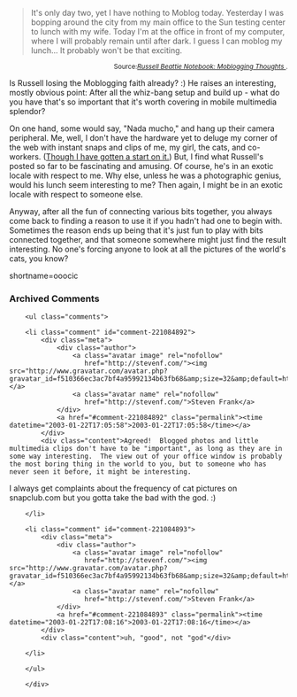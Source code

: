 <blockquote cite="http://www.russellbeattie.com/notebook/index.jsp?date=20030121#133119">It's only day two, yet I have nothing to Moblog today. Yesterday I was bopping around the city from my main office to the Sun testing center to lunch with my wife. Today I'm at the office in front of my computer, where I will probably remain until after dark. I guess I can moblog my lunch... It probably won't be that exciting. </blockquote><div class="credit" align="right"><small>Source:<cite><a href="http://www.russellbeattie.com/notebook/index.jsp?date=20030121#133119">Russell Beattie Notebook: Moblogging Thoughts </a></cite>.</small></div>
<p>Is Russell losing the Moblogging faith already?  :)  He raises an interesting, mostly obvious point:  After all the whiz-bang setup and build up - what do you have that's so important that it's worth covering in mobile multimedia splendor?</p>
<p>On one hand, some would say, "Nada mucho," and hang up their camera peripheral.  Me, well, I don't have the hardware yet to deluge my corner of the web with instant snaps and clips of me, my girl, the cats, and co-workers.  (<a href="http://www.decafbad.com/gallery/" target="_top">Though I have gotten a start on it.</a>)  But, I find what Russell's posted so far to be fascinating and amusing.  Of course, he's in an exotic locale with respect to me.  Why else, unless he was a photographic genius, would his lunch seem interesting to me?  Then again, I might be in an exotic locale with respect to someone else.</p>
<p>Anyway, after all the fun of connecting various bits together, you always come back to finding a reason to use it if you hadn't had one to begin with.  Sometimes the reason ends up being that it's just fun to play with bits connected together, and that someone somewhere might just find the result interesting.  No one's forcing anyone to look at all the pictures of the world's cats, you know?</p>
<!--more-->
shortname=ooocic

<div id="comments" class="comments archived-comments">
            <h3>Archived Comments</h3>
            
        <ul class="comments">
            
        <li class="comment" id="comment-221084892">
            <div class="meta">
                <div class="author">
                    <a class="avatar image" rel="nofollow" 
                       href="http://stevenf.com/"><img src="http://www.gravatar.com/avatar.php?gravatar_id=f510366ec3ac7bf4a95992134b63fb68&amp;size=32&amp;default=http://mediacdn.disqus.com/1320279820/images/noavatar32.png"/></a>
                    <a class="avatar name" rel="nofollow" 
                       href="http://stevenf.com/">Steven Frank</a>
                </div>
                <a href="#comment-221084892" class="permalink"><time datetime="2003-01-22T17:05:58">2003-01-22T17:05:58</time></a>
            </div>
            <div class="content">Agreed!  Blogged photos and little multimedia clips don't have to be "important", as long as they are in some way interesting.  The view out of your office window is probably the most boring thing in the world to you, but to someone who has never seen it before, it might be interesting.    

I always get complaints about the frequency of cat pictures on snapclub.com but you gotta take the bad with the god.  :)</div>
            
        </li>
    
        <li class="comment" id="comment-221084893">
            <div class="meta">
                <div class="author">
                    <a class="avatar image" rel="nofollow" 
                       href="http://stevenf.com/"><img src="http://www.gravatar.com/avatar.php?gravatar_id=f510366ec3ac7bf4a95992134b63fb68&amp;size=32&amp;default=http://mediacdn.disqus.com/1320279820/images/noavatar32.png"/></a>
                    <a class="avatar name" rel="nofollow" 
                       href="http://stevenf.com/">Steven Frank</a>
                </div>
                <a href="#comment-221084893" class="permalink"><time datetime="2003-01-22T17:08:16">2003-01-22T17:08:16</time></a>
            </div>
            <div class="content">uh, "good", not "god"</div>
            
        </li>
    
        </ul>
    
        </div>
    